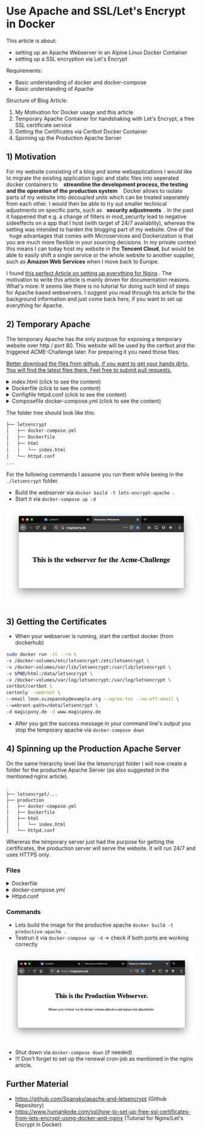 # Use Apache and SSL/Let's Encrypt in Docker

This article is about:
* setting up an Apache Webserver in an Alpine Linux Docker Container
* setting up a SSL encryption via Let's Encrypt

Requirements:
* Basic understanding of docker and docker-compose
* Basic understanding of Apache

Structure of Blog Article:
1) My Motivation for Docker usage and this article
2) Temporary Apache Container for handshaking with Let's Encrypt, a free SSL certificate service
3) Getting the Certificates via Certbot Docker Container
4) Spinning up the Production Apache Server 

## 1) Motivation
For my website consisting of a blog and some webapplications I would like to migrate the existing application logic and static files into seperated docker containers to &nbsp;&nbsp; **streamline the development process, the testing and the operation of the production system**  &nbsp;&nbsp; Docker allows to isolate parts of my website into decoupled units which can be treated seperately from each other. I would then be able to try out smaller technical adjustments on specific parts, such as &nbsp;&nbsp;**security adjustments**&nbsp; . In the past it happened that e.g. a change of filters in mod_security lead to negative sideeffects on a app that I host (with target of 24/7 availablity), whereas the setting was intended to harden the blogging part of my website. One of the &nbsp;&nbsp;huge advantages that comes with Microservices and Dockerization is that you are much more flexible in your sourcing decisions. In my private context this means I can today host my website in the **Tencent Cloud**, but would be able to easily shift a single service or the whole website to another supplier, such as **Amazon Web Services** when I move back to Europe. 

I found [this perfect Article on setting up everything for Nginx](https://www.humankode.com/ssl/how-to-set-up-free-ssl-certificates-from-lets-encrypt-using-docker-and-nginx) . The motivation to write this article is mainly driven for documentation reasons. What's more: It seems like there is no tutorial for doing such kind of steps for Apache based webservers. I suggest you read through his article for the background information and just come back here, if you want to set up everything for Apache. 

## 2) Temporary Apache

The temporary Apache has the only purpose for exposing a temporary website over http / port 80. This website will be used by the certbot and the triggered ACME-Challenge later. For preparing it you need those files:


[Better download the files from github, if you want to get your hands dirty. You will find the latest files there. Feel free to submit pull requests.](https://github.com/Spansky/apache-and-letsencrypt )

<details><summary>index.html (click to see the content)</summary>

```html
<!DOCTYPE html>
<html lang="en">
<head>
    <meta charset="UTF-8">
    <meta name="viewport" content="width=device-width, initial-scale=1.0">
    <title>Temporary Webserver</title>
    <style>
        body {
            margin: 0;
            width: 100%;
            display: flex;
            flex-direction: column;
            justify-content: center;
            align-content: center;
            height: 100vh;
            align-items: center;
        }
    </style>
</head>
<body>
    <h1>This is the webserver for the Acme-Challenge</h1>
</body>
</html>
```
</details>

<details><summary>Dockerfile (click to see the content)</summary>

```Dockerfile
FROM alpine:latest
LABEL author="Leon Sczepansky"
ENV server_name=localhost
RUN apk add --no-cache apache2
RUN rm -rf /var/www/localhost/cgi-bin/
CMD exec /usr/sbin/httpd -D FOREGROUND -f /etc/apache2/httpd.conf
```
</details>

<details><summary>Configfile httpd.conf (click to see the content)</summary>

```plaintext
ServerRoot /var/www

LoadModule mpm_prefork_module modules/mod_mpm_prefork.so
LoadModule authn_file_module modules/mod_authn_file.so
LoadModule authn_core_module modules/mod_authn_core.so
LoadModule authz_host_module modules/mod_authz_host.so
LoadModule authz_groupfile_module modules/mod_authz_groupfile.so
LoadModule authz_user_module modules/mod_authz_user.so
LoadModule authz_core_module modules/mod_authz_core.so
LoadModule access_compat_module modules/mod_access_compat.so
LoadModule auth_basic_module modules/mod_auth_basic.so
LoadModule reqtimeout_module modules/mod_reqtimeout.so
LoadModule filter_module modules/mod_filter.so
LoadModule mime_module modules/mod_mime.so
LoadModule log_config_module modules/mod_log_config.so
LoadModule env_module modules/mod_env.so
LoadModule headers_module modules/mod_headers.so
LoadModule setenvif_module modules/mod_setenvif.so
LoadModule version_module modules/mod_version.so
LoadModule unixd_module modules/mod_unixd.so
LoadModule status_module modules/mod_status.so
LoadModule autoindex_module modules/mod_autoindex.so
LoadModule dir_module modules/mod_dir.so
LoadModule alias_module modules/mod_alias.so
LoadModule negotiation_module modules/mod_negotiation.so
LoadModule rewrite_module modules/mod_rewrite.so

Listen 80

<IfModule unixd_module>
    User apache
    Group apache
</IfModule>

ServerName ${server_name}
ServerAdmin leon.sczepansky@example.org
ServerTokens Prod
ServerSignature Off

DocumentRoot  "/var/www/localhost/htdocs"

<Directory /.well-known/acme-challenge>
        Allow from all
</Directory>

<Directory "/var/www/localhost/htdocs">
    Options Indexes FollowSymLinks
    AllowOverride None
    Require all granted
</Directory>

ErrorLog                                logs/error.log
LogLevel info
```
</details>

<details><summary>Composefile docker-compose.yml (click to see the content)</summary>

```plaintext
version: '3.7'
services:
  le-apache:
    container_name: 'le-apache'
    image: lets-encrypt-apache:latest
    ports:
      - "80:80"
    volumes:
      - ./httpd.conf:/etc/apache2/httpd.conf
      - ./html:/var/www/localhost/htdocs/
    networks:
      - docker-network
networks:
  docker-network:
    driver: bridge
```
</details>

The folder tree should look like this:
```bash
├── letsencrypt
│   ├── docker-compose.yml
│   ├── Dockerfile
│   ├── html
│   │   └── index.html
│   └── httpd.conf
...
```

For the following commands I assume you run them while beeing in the `./letsencrypt` folder. 

* Build the webserver via `docker build -t lets-encrypt-apache .`
* Start it via `docker-compose up -d` 

![](testserver-apache-port-80acme-challenge.png)

## 3) Getting the Certificates

* When your webserver is running, start the certbot docker (from dockerhub)

```bash
sudo docker run -it --rm \
-v /docker-volumes/etc/letsencrypt:/etc/letsencrypt \
-v /docker-volumes/var/lib/letsencrypt:/var/lib/letsencrypt \
-v $PWD/html:/data/letsencrypt \
-v /docker-volumes/var/log/letsencrypt:/var/log/letsencrypt \
certbot/certbot \
certonly --webroot \
--email leon.sczepansky@example.org --agree-tos --no-eff-email \
--webroot-path=/data/letsencrypt \
-d magicpony.de -d www.magicpony.de
```

* After you got the success message in your command line's output you stop the temporary apache via `docker-compose down`

## 4) Spinning up the Production Apache Server

On the same hierarchy level like the letsencrypt folder I will now create a folder for the productive Apache Server (as also suggested in the mentioned nginx article). 

```
.
├── letsencrypt/...
├── production
│   ├── docker-compose.yml
│   ├── Dockerfile
│   ├── html
│   │   └── index.html
│   └── httpd.conf
```

Whereras the temporary server just had the purpose for getting the certificates, the production server will serve the website. It will run 24/7 and uses HTTPS only. 

### Files
<details><summary>Dockerfile</summary>

```
FROM alpine:latest
LABEL author="Leon Sczepansky"
ENV server_name=localhost
RUN apk add --no-cache apache2-ssl
RUN rm -rf /var/www/localhost/cgi-bin/
CMD exec /usr/sbin/httpd -D FOREGROUND -f /etc/apache2/httpd.conf
```
</details>
<details><summary>docker-compose.yml</summary>

```
version: '3.7'
services:
  productive-apache:
    container_name: 'productive-apache'
    image: productive-apache:latest
    ports:
      - "80:80"
      - "443:443"
    volumes:
      - ./httpd.conf:/etc/apache2/httpd.conf
      - ./html:/var/www/localhost/htdocs/
      - /docker-volumes/etc/letsencrypt/live/magicpony.de/cert.pem:/etc/letsencrypt/live/magicpony.de/cert.pem
      - /docker-volumes/etc/letsencrypt/live/magicpony.de/fullchain.pem:/etc/letsencrypt/live/magicpony.de/fullchain.pem
      - /docker-volumes/etc/letsencrypt/live/magicpony.de/privkey.pem:/etc/letsencrypt/live/magicpony.de/privkey.pem
    networks:
      - docker-network
    environment: 
      - server_name=magicpony.de
networks:
  docker-network:
    driver: bridge
```

</details>

<details><summary>Httpd.conf</summary>

```
ServerRoot /var/www

LoadModule mpm_prefork_module modules/mod_mpm_prefork.so
LoadModule authn_file_module modules/mod_authn_file.so
LoadModule authn_core_module modules/mod_authn_core.so
LoadModule authz_host_module modules/mod_authz_host.so
LoadModule authz_groupfile_module modules/mod_authz_groupfile.so
LoadModule authz_user_module modules/mod_authz_user.so
LoadModule authz_core_module modules/mod_authz_core.so
LoadModule access_compat_module modules/mod_access_compat.so
LoadModule auth_basic_module modules/mod_auth_basic.so
LoadModule reqtimeout_module modules/mod_reqtimeout.so
LoadModule filter_module modules/mod_filter.so
LoadModule mime_module modules/mod_mime.so
LoadModule log_config_module modules/mod_log_config.so
LoadModule env_module modules/mod_env.so
LoadModule headers_module modules/mod_headers.so
LoadModule setenvif_module modules/mod_setenvif.so
LoadModule version_module modules/mod_version.so
LoadModule unixd_module modules/mod_unixd.so
LoadModule status_module modules/mod_status.so
LoadModule autoindex_module modules/mod_autoindex.so
LoadModule dir_module modules/mod_dir.so
LoadModule alias_module modules/mod_alias.so
LoadModule negotiation_module modules/mod_negotiation.so
LoadModule rewrite_module modules/mod_rewrite.so
LoadModule logio_module modules/mod_logio.so

Listen 80

<IfModule unixd_module>
    User apache
    Group apache
</IfModule>

ServerName ${server_name}
ServerAdmin leon.sczepansky@example.org
ServerTokens Prod
ServerSignature Off

DocumentRoot  "/var/www/localhost/htdocs"

IncludeOptional                         /etc/apache2/conf.d/*.conf

AddDefaultCharset UTF-8
EnableSendfile on

FileETag None
TraceEnable off
Header edit Set-Cookie ^(.*)$ $1;HttpOnly;Secure
Header always append X-Frame-Options SAMEORIGIN
Header set X-XSS-Protection "1; mode=block"
RewriteEngine On
RewriteCond %{THE_REQUEST} !HTTP/1.1$
RewriteRule .* - [F]
Timeout 60

<IfModule dir_module>
    DirectoryIndex index.html
</IfModule>
<Files ".ht*">
    Require all denied
</Files>

<IfModule log_config_module>
    LogFormat "%h %l %u %t \"%r\" %>s %b \"%{Referer}i\" \"%{User-Agent}i\"" combined
    LogFormat "%h %l %u %t \"%r\" %>s %b" common

    <IfModule logio_module>
      LogFormat "%h %l %u %t \"%r\" %>s %b \"%{Referer}i\" \"%{User-Agent}i\" %I %O" combinedio
    </IfModule>
    CustomLog "logs/access_log" combined
</IfModule>

ErrorLog                                logs/error.log
LogLevel info

<VirtualHost *:80>
    DocumentRoot                        "/var/www/localhost/htdocs"
    ServerName                          ${server_name}
    ServerAlias                         www.${server_name}

    Alias "/.well-known/acme-challenge" "/data/letsencrypt"

    <Directory "/data/letsencrypt">
        Options Indexes FollowSymLinks MultiViews
        Require all granted
    </Directory>

    <Directory />
        AllowOverride none
        Options -Indexes -Includes
        Require all granted
        <LimitExcept GET POST HEAD>
            deny from all
        </LimitExcept>
    </Directory>

    <Directory "/var/www/localhost/htdocs">
        AllowOverride None
        Options -Indexes -Includes
        Require all granted
    </Directory>

    <Location /status >
        SetHandler server-status
    </Location>

    <Location / >
        Redirect / https://${server_name}/
    </Location>
</VirtualHost>

<IfModule mod_ssl.c>
    <VirtualHost *:443>
        DocumentRoot                        "/var/www/localhost/htdocs"
        ServerName                          ${server_name}
        ServerAlias                         www.${server_name}

        <Directory />
            AllowOverride none
            Options -Indexes -Includes
            Require all granted
            <LimitExcept GET POST HEAD>
                deny from all
            </LimitExcept>
        </Directory>

        <Directory "/var/www/localhost/htdocs">
            AllowOverride None
            Options -Indexes -Includes
            Require all granted
        </Directory>

        <Location /status >
            SetHandler server-status
        </Location>
    
        ErrorLog                                logs/error.log
        LogLevel info
        CustomLog "logs/access_log" combined

        SSLEngine On
        SSLProtocol                         all -SSLv2 -SSLv3
        SSLCipherSuite                      ECDHE-ECDSA-CHACHA20-POLY1305:ECDHE-RSA-CHACHA20-POLY1305:ECDHE-ECDSA-AES128-GCM-SHA256:ECDHE-RSA-AES128-GCM-SHA256:ECDHE-ECDSA-AES256-GCM-SHA384:ECDHE-RSA-AES256-GCM-SHA384:DHE-RSA-AES128-GCM-SHA256:DHE-RSA-AES256-GCM-SHA384:ECDHE-ECDSA-AES128-SHA256:ECDHE-RSA-AES128-SHA256:ECDHE-ECDSA-AES128-SHA:ECDHE-RSA-AES256-SHA384:ECDHE-RSA-AES128-SHA:ECDHE-ECDSA-AES256-SHA384:ECDHE-ECDSA-AES256-SHA:ECDHE-RSA-AES256-SHA:DHE-RSA-AES128-SHA256:DHE-RSA-AES128-SHA:DHE-RSA-AES256-SHA256:DHE-RSA-AES256-SHA:ECDHE-ECDSA-DES-CBC3-SHA:ECDHE-RSA-DES-CBC3-SHA:EDH-RSA-DES-CBC3-SHA:AES128-GCM-SHA256:AES256-GCM-SHA384:AES128-SHA256:AES256-SHA256:AES128-SHA:AES256-SHA:DES-CBC3-SHA:!DSS
        SSLHonorCipherOrder                 on
        SSLOptions                          +StrictRequire
        SSLCertificateFile                  /etc/letsencrypt/live/${server_name}/cert.pem
        SSLCertificateKeyFile               /etc/letsencrypt/live/${server_name}/privkey.pem
        SSLCertificateChainFile             /etc/letsencrypt/live/${server_name}/fullchain.pem
    </VirtualHost>
</IfModule>
```

</details>

### Commands

* Lets build the image for the productive apache `docker build -t productive-apache .`
* Testrun it via `docker-compose up -d` -> check if both ports are working correctly

![](production-server-port-80-443-https.png)

* Shut down via `docker-compose down` (if needed)
* !!! Don't forget to set up the renewal cron-job as mentioned in the nginx article. 

## Further Material
* https://github.com/Spansky/apache-and-letsencrypt (Github Repository)
* https://www.humankode.com/ssl/how-to-set-up-free-ssl-certificates-from-lets-encrypt-using-docker-and-nginx (Tutorial for Nginx/Let's Encrypt in Docker)
